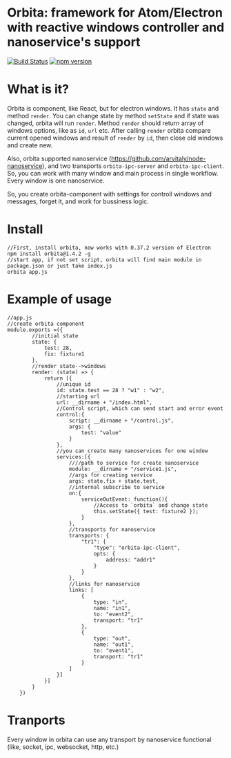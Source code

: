 # Orbita: framework for Atom/Electron with reactive windows controller and nanoservice's support
[![Build Status](https://travis-ci.org/arvitaly/orbita.svg?branch=master)](https://travis-ci.org/arvitaly/orbita)
[![npm version](https://badge.fury.io/js/orbita.svg)](https://badge.fury.io/js/orbita)
# What is it?

Orbita is component, like React, but for electron windows. It has `state` and method `render`. You can change state by method `setState` and if state was changed, orbita will run `render`. 
Method `render` should return array of windows options, like as `id`, `url` etc.
After calling `render` orbita compare current opened windows and result of `render` by `id`, then close old windows and create new.

Also, orbita supported nanoservice (https://github.com/arvitaly/node-nanoservice), and two transports `orbita-ipc-server` and `orbita-ipc-client`. So, you can work with many window and main process in single workflow. Every window is one nanoservice.

So,  you create orbita-component with settings for controll windows and messages, forget it, and work for bussiness logic.

# Install

    //First, install orbita, now works with 0.37.2 version of Electron
    npm install orbita@1.4.2 -g
    //start app, if not set script, orbita will find main module in package.json or just take index.js
    orbita app.js

# Example of usage
    //app.js    
    //create orbita component
    module.exports =({
            //initial state
            state: {
                test: 28,
                fix: fixture1
            },
            //render state-->windows
            render: (state) => {
                return [{
                    //unique id
                    id: state.test == 28 ? "w1" : "w2",
                    //starting url
                    url: __dirname + "/index.html",
                    //Control script, which can send start and error event                    
                    control:{
                        script: __dirname + "/control.js",
                        args: {
                            test: "value"
                        }
                    },                    
                    //you can create many nanoservices for one window
                    services:[{
                        ////path to service for create nanoservice
                        module: __dirname + "/service1.js",
                        //args for creating service
                        args: state.fix + state.test,
                        //internal subscribe to service
                        on:{
                            serviceOutEvent: function(){
                                //Access to `orbita` and change state
                                this.setState({ test: fixture2 });
                            }
                        },
                        //transports for nanoservice
                        transports: {
                            "tr1": {
                                "type": "orbita-ipc-client",
                                opts: {
                                    address: "addr1"
                                }
                            }
                        },
                        //links for nanoservice
                        links: [
                            {
                                type: "in",
                                name: "in1",
                                to: "event2",
                                transport: "tr1"
                            },
                            {
                                type: "out",
                                name: "out1",
                                to: "event1",
                                transport: "tr1"
                            }
                        ]
                    }]
                }]
            }
        })
        
        

# Tranports

Every window in orbita can use any transport by nanoservice functional (like, socket, ipc, websocket, http, etc.)
